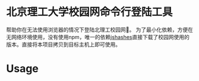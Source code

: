# 北京理工大学校园网命令行登陆工具
帮助你在无法使用浏览器的情况下登陆北理工校园网🍻。
为了最小化依赖，方便在无网络环境使用，没有使用npm，唯一的依赖[jshashes](https://github.com/h2non/jshashes)直接下载了校园网使用的版本。直接将本项目拷贝到目标主机上即可使用。

# Usage
